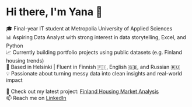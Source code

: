 # Hi there, I'm Yana 👋

🎓 Final-year IT student at Metropolia University of Applied Sciences  
📊 Aspiring Data Analyst with strong interest in data storytelling, Excel, and Python  
📈 Currently building portfolio projects using public datasets (e.g. Finland housing trends)  
📍 Based in Helsinki | Fluent in Finnish 🇫🇮, English 🇬🇧, and Russian 🇷🇺  
💡 Passionate about turning messy data into clean insights and real-world impact  

🔗 Check out my latest project: [Finland Housing Market Analysis](https://github.com/jankry1/finland-housing-analysis)  
📫 Reach me on [LinkedIn](https://linkedin.com/in/jankry)
